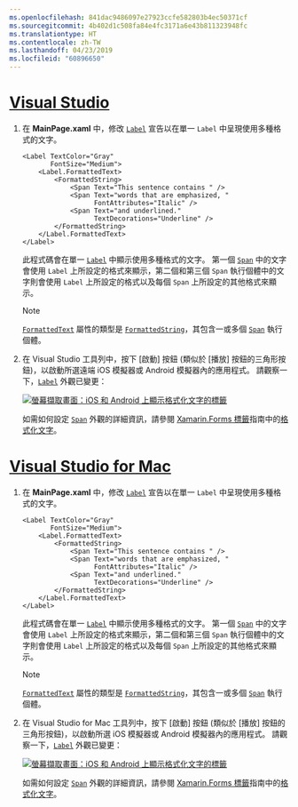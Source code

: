 ```yaml
---
ms.openlocfilehash: 841dac9486097e27923ccfe582803b4ec50371cf
ms.sourcegitcommit: 4b402d1c508fa84e4fc3171a6e43b811323948fc
ms.translationtype: HT
ms.contentlocale: zh-TW
ms.lasthandoff: 04/23/2019
ms.locfileid: "60896650"
---
```

# <a name="visual-studiotabvswin"></a>[Visual Studio](#tab/vswin)

1. 在 **MainPage.xaml** 中，修改 [`Label`](xref:Xamarin.Forms.Label) 宣告以在單一 `Label` 中呈現使用多種格式的文字。

    ```xaml
    <Label TextColor="Gray"
           FontSize="Medium">
        <Label.FormattedText>
            <FormattedString>
                <Span Text="This sentence contains " />
                <Span Text="words that are emphasized, "
                      FontAttributes="Italic" />
                <Span Text="and underlined."
                      TextDecorations="Underline" />
            </FormattedString>
        </Label.FormattedText>
    </Label>
    ```

    此程式碼會在單一 [`Label`](xref:Xamarin.Forms.Label) 中顯示使用多種格式的文字。 第一個 [`Span`](xref:Xamarin.Forms.Span) 中的文字會使用 `Label` 上所設定的格式來顯示，第二個和第三個 `Span` 執行個體中的文字則會使用 `Label` 上所設定的格式以及每個 `Span` 上所設定的其他格式來顯示。

    > [!NOTE]
    > [`FormattedText`](xref:Xamarin.Forms.Label.FormattedText) 屬性的類型是 [`FormattedString`](xref:Xamarin.Forms.FormattedString)，其包含一或多個 [`Span`](xref:Xamarin.Forms.Span) 執行個體。

1. 在 Visual Studio 工具列中，按下 [啟動] 按鈕 (類似於 [播放] 按鈕的三角形按鈕)，以啟動所選遠端 iOS 模擬器或 Android 模擬器內的應用程式。 請觀察一下，[`Label`](xref:Xamarin.Forms.Label) 外觀已變更：

    [![螢幕擷取畫面：iOS 和 Android 上顯示格式化文字的標籤](../images/label-formatted-text.png "具有格式化文字的標籤")](../images/label-formatted-text-large.png#lightbox "具有格式化文字的標籤")

    如需如何設定 [`Span`](xref:Xamarin.Forms.Span) 外觀的詳細資訊，請參閱 [Xamarin.Forms 標籤](~/xamarin-forms/user-interface/text/label.md)指南中的[格式化文字](~/xamarin-forms/user-interface/text/label.md#formatted-text)。

# <a name="visual-studio-for-mactabvsmac"></a>[Visual Studio for Mac](#tab/vsmac)

1. 在 **MainPage.xaml** 中，修改 [`Label`](xref:Xamarin.Forms.Label) 宣告以在單一 `Label` 中呈現使用多種格式的文字。

    ```xaml
    <Label TextColor="Gray"
           FontSize="Medium">
        <Label.FormattedText>
            <FormattedString>
                <Span Text="This sentence contains " />
                <Span Text="words that are emphasized, "
                      FontAttributes="Italic" />
                <Span Text="and underlined."
                      TextDecorations="Underline" />
            </FormattedString>
        </Label.FormattedText>
    </Label>
    ```

    此程式碼會在單一 [`Label`](xref:Xamarin.Forms.Label) 中顯示使用多種格式的文字。 第一個 [`Span`](xref:Xamarin.Forms.Span) 中的文字會使用 `Label` 上所設定的格式來顯示，第二個和第三個 `Span` 執行個體中的文字則會使用 `Label` 上所設定的格式以及每個 `Span` 上所設定的其他格式來顯示。

    > [!NOTE]
    > [`FormattedText`](xref:Xamarin.Forms.Label.FormattedText) 屬性的類型是 [`FormattedString`](xref:Xamarin.Forms.FormattedString)，其包含一或多個 [`Span`](xref:Xamarin.Forms.Span) 執行個體。

1. 在 Visual Studio for Mac 工具列中，按下 [啟動] 按鈕 (類似於 [播放] 按鈕的三角形按鈕)，以啟動所選 iOS 模擬器或 Android 模擬器內的應用程式。 請觀察一下，[`Label`](xref:Xamarin.Forms.Label) 外觀已變更：

    [![螢幕擷取畫面：iOS 和 Android 上顯示格式化文字的標籤](../images/label-formatted-text.png "具有格式化文字的標籤")](../images/label-formatted-text-large.png#lightbox "具有格式化文字的標籤")

    如需如何設定 [`Span`](xref:Xamarin.Forms.Span) 外觀的詳細資訊，請參閱 [Xamarin.Forms 標籤](~/xamarin-forms/user-interface/text/label.md)指南中的[格式化文字](~/xamarin-forms/user-interface/text/label.md#formatted-text)。
